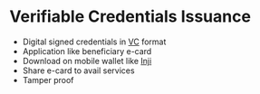 # Verifiable Credentials Issuance

* Digital signed credentials in [VC](https://www.w3.org/TR/vc-data-model/) format
* Application like beneficiary e-card
* Download on mobile wallet like [Inji](https://docs.mosip.io/inji)
* Share e-card to avail services
* Tamper proof

